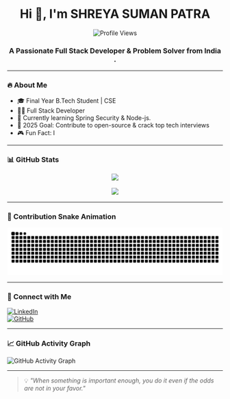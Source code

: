 <!--
**BARUN-22/BARUN-22** is a ✨ _special_ ✨ repository because its `README.md` (this file) appears on your GitHub profile.
-->

<h1 align="center">Hi 👋, I'm SHREYA SUMAN PATRA</h1>
<p align="center">
  <img src="https://komarev.com/ghpvc/?username=BARUN-22&color=blue" alt="Profile Views"/>
</p>
<h3 align="center">A Passionate Full Stack Developer & Problem Solver from India .</h3>

---

### 🔥 About Me

- 🎓 Final Year B.Tech Student | CSE  
- 👨‍💻 Full Stack Developer  
- 🌱 Currently learning Spring Security & Node-js.
- 🥅 2025 Goal: Contribute to open-source & crack top tech interviews  
- 🎮 Fun Fact: I  

---

### 📊 GitHub Stats

<p align="center">
  <img src="https://github-readme-streak-stats.herokuapp.com?user=BARUN-22&theme=tokyonight" height="150"/>
</p>

<p align="center">
  <img src="https://github-readme-stats.vercel.app/api/top-langs/?username=BARUN-22&layout=compact&theme=tokyonight" height="150"/>
</p>

---

### 🐍 Contribution Snake Animation

![snake gif](https://github.com/BARUN-22/BARUN-22/blob/output/github-contribution-grid-snake.svg)

---

### 📱 Connect with Me

[![LinkedIn](https://img.shields.io/badge/LinkedIn-blue?style=flat&logo=linkedin&logoColor=white)](https://www.linkedin.com/in/shreya56/)  
[![GitHub](https://img.shields.io/badge/GitHub-%23121011.svg?style=flat&logo=github&logoColor=white)](https://github.com/SHREYA993-BOT)


---

### 📈 GitHub Activity Graph

![GitHub Activity Graph](https://github-readme-activity-graph.vercel.app/graph?username=BARUN-22&theme=react-dark)

---

> 💡 *"When something is important enough, you do it even if the odds are not in your favor."*

